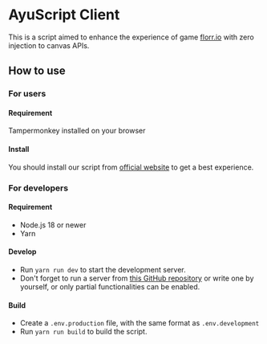 # AyuScript Client

This is a script aimed to enhance the experience of game [florr.io](https://florr.io/) with zero injection to canvas APIs.

## How to use
### For users
#### Requirement
Tampermonkey installed on your browser
#### Install
You should install our script from [official website](https://ayuscript.cc/) to get a best experience.
### For developers
#### Requirement
- Node.js 18 or newer
- Yarn
#### Develop
- Run `yarn run dev` to start the development server.
- Don't forget to run a server from [this GitHub repository](https://github.com/LittleSwift/SilentWhisper-Server) or write one by yourself, or only partial functionalities can be enabled.
#### Build
- Create a `.env.production` file, with the same format as `.env.development`
- Run `yarn run build` to build the script.